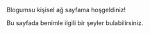 <!-- Ana Sayfa -->

Blogumsu kişisel ağ sayfama hoşgeldiniz!

Bu sayfada benimle ilgili bir şeyler bulabilirsiniz.
 